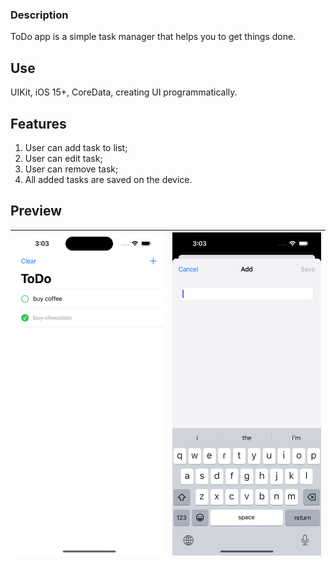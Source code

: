 

### Description

ToDo app is a simple task manager that helps you to get things done.

## Use

UIKit, iOS 15+, CoreData, creating UI programmatically.

## Features
1) User can add task to list;
2) User can edit task;
3) User can remove task;
4) All added tasks are saved on the device.
  
## Preview

  

![Main](https://github.com/vikaani/ToDo/blob/main/Preview/Main.png) | ![TaskContent](https://github.com/vikaani/ToDo/blob/main/Preview/TaskContent.png) 
:-------------------------:|:-------------------------:|
